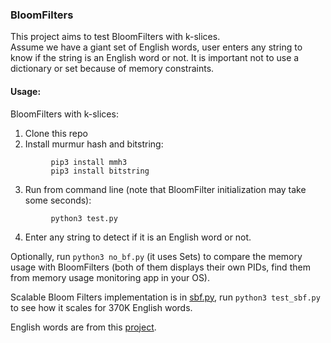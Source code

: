 ### BloomFilters
This project aims to test BloomFilters with k-slices.  
Assume we have a giant set of English words,
user enters any string to know if the string is an English word or not.
It is important not to use a dictionary or set because of memory constraints.

#### Usage:
BloomFilters with k-slices:  
1. Clone this repo
2. Install murmur hash and bitstring:
```
         pip3 install mmh3
         pip3 install bitstring
```  
3. Run from command line (note that BloomFilter initialization may take some seconds):
```
         python3 test.py
```  
4. Enter any string to detect if it is an English word or not.

Optionally, run ```python3 no_bf.py``` (it uses Sets) to compare the memory usage with BloomFilters (both of them displays their own PIDs, find them from memory usage monitoring app in your OS). 

Scalable Bloom Filters implementation is in [sbf.py](https://github.com/AbduazizKayumov/BloomFilters/blob/master/sbf.py), run ```python3 test_sbf.py``` to see how it scales for 370K English words.

English words are from this [project](
https://github.com/dwyl/english-words/blob/master/words_alpha.txt).
